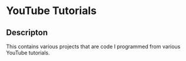 # YouTube Tutorials

## Descripton

This contains various projects that are code I programmed from various YouTube tutorials.
